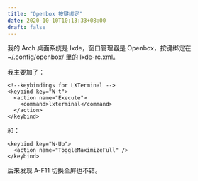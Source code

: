 ```yaml
---
title: "Openbox 按键绑定"
date: 2020-10-10T10:13:33+08:00
draft: false
---
```


我的 Arch 桌面系统是 lxde，窗口管理器是 Openbox，按键绑定在 ~/.config/openbox/ 里的 lxde-rc.xml。

我主要加了：

    <!--keybindings for LXTerminal -->
    <keybind key="W-t">
      <action name="Execute">
        <command>lxterminal</command>
      </action>
    </keybind>

和：

    <keybind key="W-Up">
      <action name="ToggleMaximizeFull" />
    </keybind>

后来发现 A-F11 切换全屏也不错。

